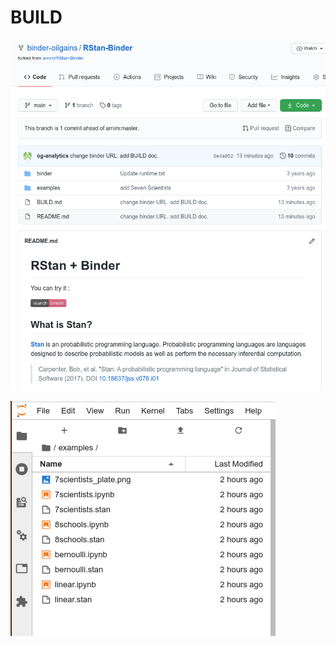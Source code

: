 # BUILD

![image-20210130103337145](assets/BUILD/image-20210130103337145.png)





![image-20210130120913113](assets/BUILD/image-20210130120913113.png)



